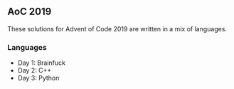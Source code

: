 ## AoC 2019
These solutions for Advent of Code 2019 are written in a mix of languages.

### Languages
* Day 1: Brainfuck
* Day 2: C++
* Day 3: Python
